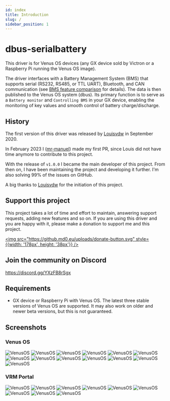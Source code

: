 ```yaml
---
id: index
title: Introduction
slug: /
sidebar_position: 1
---
```


# dbus-serialbattery
This driver is for Venus OS devices (any GX device sold by Victron or a Raspberry Pi running the Venus OS image).

The driver interfaces with a Battery Management System (BMS) that supports serial (RS232, RS485, or TTL UART), Bluetooth, and CAN communication (see [BMS feature comparison](./general/features#bms-feature-comparison) for details). The data is then published to the Venus OS system (dbus). Its primary function is to serve as a `Battery monitor` and `Controlling BMS` in your GX device, enabling the monitoring of key values and smooth control of battery charge/discharge.

## History
The first version of this driver was released by [Louisvdw](https://github.com/Louisvdw/dbus-serialbattery) in September 2020.

In February 2023 I ([mr-manuel](https://github.com/mr-manuel)) made my first PR, since Louis did not have time anymore to contribute to this project.

With the release of `v1.0.0` I became the main developer of this project. From then on, I have been maintaining the project and developing it further. I'm also solving 99% of the issues on GitHub.

A big thanks to [Louisvdw](https://github.com/Louisvdw/dbus-serialbattery) for the initiation of this project.

## Support this project
This project takes a lot of time and effort to maintain, answering support requests, adding new features and so on.
If you are using this driver and you are happy with it, please make a donation to support me and this project.

[<img src="https://github.md0.eu/uploads/donate-button.svg" style={{width: '178px', height: '38px'}} />](https://www.paypal.com/donate/?hosted_button_id=3NEVZBDM5KABW)

## Join the community on Discord
https://discord.gg/YXzFB8rSgx

## Requirements

* GX device or Raspberry Pi with Venus OS. The latest three stable versions of Venus OS are supported. It may also work on older and newer beta versions, but this is not guaranteed.

## Screenshots

### Venus OS

![VenusOS](../screenshots/venus-os_001.png)
![VenusOS](../screenshots/venus-os_002.png)
![VenusOS](../screenshots/venus-os_003.png)
![VenusOS](../screenshots/venus-os_004.png)
![VenusOS](../screenshots/venus-os_005.png)
![VenusOS](../screenshots/venus-os_006.png)
![VenusOS](../screenshots/venus-os_007.png)
![VenusOS](../screenshots/venus-os_008.png)
![VenusOS](../screenshots/venus-os_009.png)
![VenusOS](../screenshots/venus-os_010.png)
![VenusOS](../screenshots/venus-os_011.png)
![VenusOS](../screenshots/venus-os_012.png)
![VenusOS](../screenshots/venus-os_013.png)

### VRM Portal

![VenusOS](../screenshots/vrm-portal_001.png)
![VenusOS](../screenshots/vrm-portal_002.png)
![VenusOS](../screenshots/vrm-portal_003.png)
![VenusOS](../screenshots/vrm-portal_004.png)
![VenusOS](../screenshots/vrm-portal_005.png)
![VenusOS](../screenshots/vrm-portal_006.png)
![VenusOS](../screenshots/vrm-portal_007.png)
![VenusOS](../screenshots/vrm-portal_008.png)
![VenusOS](../screenshots/vrm-portal_009.png)
